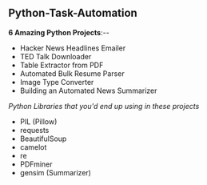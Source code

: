 ## Python-Task-Automation

**6 Amazing Python Projects**:-- 

- Hacker News Headlines Emailer 
- TED Talk Downloader
- Table Extractor from PDF
- Automated Bulk Resume Parser
- Image Type Converter
- Building an Automated News Summarizer 

*Python Libraries that you'd end up using in these projects*

* PIL (Pillow)
* requests
* BeautifulSoup
* camelot
* re
* PDFminer 
* gensim (Summarizer) 

